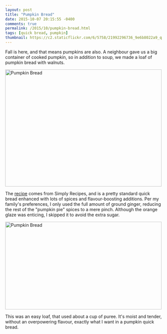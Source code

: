 ```yaml
---
layout: post
title: "Pumpkin Bread"
date: 2015-10-07 20:15:55 -0400
comments: true
permalink: /2015/10/pumpkin-bread.html
tags: [quick bread, pumpkin]
thumbnail: https://c2.staticflickr.com/6/5758/21992296736_9e6b8022a9_q.jpg
---
```


Fall is here, and that means pumpkins are also. A neighbour gave us a
big container of cooked pumpkin, so in addition to soup, we made a
loaf of pumpkin bread with walnuts.

<a data-flickr-embed="true"
href="https://www.flickr.com/photos/gnuf/21992296736/in/photostream/"
title="Pumpkin Bread"><img
src="https://farm6.staticflickr.com/5758/21992296736_9e6b8022a9.jpg"
width="500" height="375" alt="Pumpkin Bread"></a><script async
src="//embedr.flickr.com/assets/client-code.js"
charset="utf-8"></script>

The [recipe](http://www.simplyrecipes.com/recipes/pumpkin_bread/) comes
from Simply Recipes, and is a pretty standard quick bread enhanced with
lots of spices and flavour-boosting additions. Per my family's
preferences, I only used the full amount of ground ginger, reducing the
rest of the "pumpkin pie" spices to a mere pinch. Although the
orange glaze was enticing, I skipped it to avoid the extra sugar.

<a data-flickr-embed="true"
href="https://www.flickr.com/photos/gnuf/21830651028/in/photostream/"
title="Pumpkin Bread"><img
src="https://farm6.staticflickr.com/5820/21830651028_707c9e8b5e.jpg"
width="500" height="281" alt="Pumpkin Bread"></a><script async
src="//embedr.flickr.com/assets/client-code.js"
charset="utf-8"></script>

This was an easy loaf, that used about a cup of puree. It's moist and
tender, without an overpowering flavour, exactly what I want in a
pumpkin quick bread.
